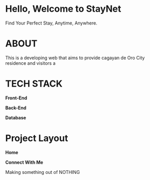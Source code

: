 # Hello, Welcome to StayNet
Find Your Perfect Stay, Anytime, Anywhere.

# ABOUT
This is a developing web that aims to provide cagayan de Oro City residence and visitors a 

# TECH STACK

**Front-End**

**Back-End**


**Database**

# Project Layout

**Home**

**Connect With Me**

Making something out of NOTHING
